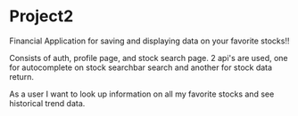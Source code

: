 # Project2
Financial Application for saving and displaying data on your favorite stocks!!

Consists of auth, profile page, and stock search page. 
2 api's are used, one for autocomplete on stock searchbar search and another for stock data return.

As a user I want to look up information on all my favorite stocks and see historical trend data.
